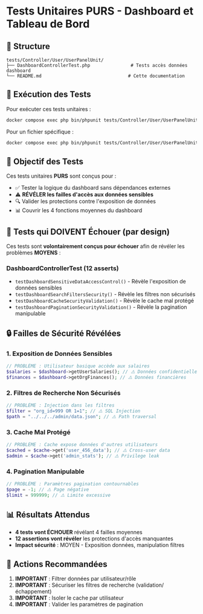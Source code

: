 # Tests Unitaires PURS - Dashboard et Tableau de Bord

## 📁 Structure
```
tests/Controller/User/UserPanelUnit/
├── DashboardControllerTest.php               # Tests accès données dashboard
└── README.md                                # Cette documentation
```

## 🚀 Exécution des Tests

Pour exécuter ces tests unitaires :
```bash
docker compose exec php bin/phpunit tests/Controller/User/UserPanelUnit --testdox
```

Pour un fichier spécifique :
```bash
docker compose exec php bin/phpunit tests/Controller/User/UserPanelUnit/DashboardControllerTest.php --testdox
```

## 🎯 Objectif des Tests

Ces tests unitaires **PURS** sont conçus pour :
- ✅ Tester la logique du dashboard sans dépendances externes
- ⚠️ **RÉVÉLER les failles d'accès aux données sensibles** 
- 🔍 Valider les protections contre l'exposition de données
- 📊 Couvrir les 4 fonctions moyennes du dashboard

## 🚨 Tests qui DOIVENT Échouer (par design)

Ces tests sont **volontairement conçus pour échouer** afin de révéler les problèmes **MOYENS** :

### DashboardControllerTest (12 asserts)
- `testDashboardSensitiveDataAccessControl()` - Révèle l'exposition de données sensibles
- `testDashboardSearchFiltersSecurity()` - Révèle les filtres non sécurisés
- `testDashboardCacheSecurityValidation()` - Révèle le cache mal protégé
- `testDashboardPaginationSecurityValidation()` - Révèle la pagination manipulable

## 🔒 Failles de Sécurité Révélées

### 1. Exposition de Données Sensibles
```php
// PROBLÈME : Utilisateur basique accède aux salaires
$salaries = $dashboard->getUserSalaries(); // ⚠️ Données confidentielles
$finances = $dashboard->getOrgFinances(); // ⚠️ Données financières
```

### 2. Filtres de Recherche Non Sécurisés
```php
// PROBLÈME : Injection dans les filtres
$filter = "org_id=999 OR 1=1"; // ⚠️ SQL Injection
$path = "../../../admin/data.json"; // ⚠️ Path traversal
```

### 3. Cache Mal Protégé
```php
// PROBLÈME : Cache expose données d'autres utilisateurs
$cached = $cache->get('user_456_data'); // ⚠️ Cross-user data
$admin = $cache->get('admin_stats'); // ⚠️ Privilege leak
```

### 4. Pagination Manipulable
```php
// PROBLÈME : Paramètres pagination contournables
$page = -1; // ⚠️ Page négative
$limit = 999999; // ⚠️ Limite excessive
```

## 📊 Résultats Attendus

- **4 tests vont ÉCHOUER** révélant 4 failles moyennes
- **12 assertions vont révéler** les protections d'accès manquantes
- **Impact sécurité** : MOYEN - Exposition données, manipulation filtres

## 🎯 Actions Recommandées

1. **IMPORTANT** : Filtrer données par utilisateur/rôle
2. **IMPORTANT** : Sécuriser les filtres de recherche (validation/échappement)
3. **IMPORTANT** : Isoler le cache par utilisateur
4. **IMPORTANT** : Valider les paramètres de pagination